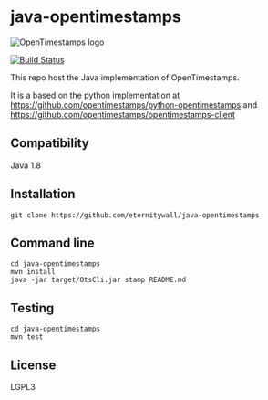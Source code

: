 # java-opentimestamps


![OpenTimestamps logo](https://raw.githubusercontent.com/opentimestamps/logo/master/white-bg/website-horizontal-350x75.png)

[![Build Status](https://travis-ci.org/eternitywall/java-opentimestamps.svg?branch=master)](https://travis-ci.org/eternitywall/java-opentimestamps)

This repo host the Java implementation of OpenTimestamps.

It is a based on the python implementation at https://github.com/opentimestamps/python-opentimestamps and https://github.com/opentimestamps/opentimestamps-client

## Compatibility

Java 1.8

## Installation

```
git clone https://github.com/eternitywall/java-opentimestamps
```

## Command line

```
cd java-opentimestamps
mvn install
java -jar target/OtsCli.jar stamp README.md
```

## Testing

```
cd java-opentimestamps
mvn test
```

## License

LGPL3

